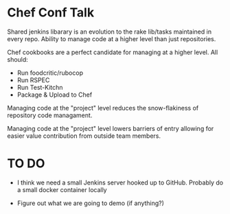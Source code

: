 # Chef Conf Talk

Shared jenkins libarary is an evolution to the rake lib/tasks maintained in every repo. Ability to manage code at a higher level than just repositories. 

Chef cookbooks are a perfect candidate for managing at a higher level. All should:

  * Run foodcritic/rubocop
  * Run RSPEC
  * Run Test-Kitchn
  * Package & Upload to Chef
  
 Managing code at the "project" level reduces the snow-flakiness of repository code managament. 
 
 Managing code at the "project" level lowers barriers of entry allowing for easier value contribution from outside team members.
 
 
 
 
 # TO DO
 
 * I think we need a small Jenkins server hooked up to GitHub. Probably do a small docker container locally

 * Figure out what we are going to demo (if anything?)

